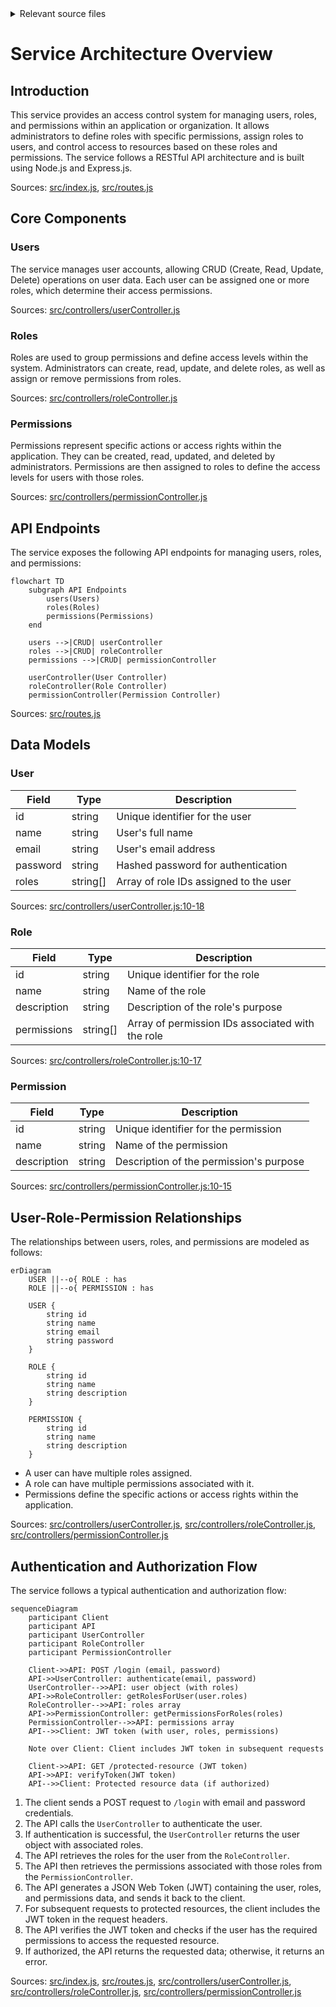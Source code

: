 <details>
<summary>Relevant source files</summary>

The following files were used as context for generating this wiki page:

- [src/index.js](https://github.com/aanickode/access-control-service/blob/main/src/index.js)
- [src/routes.js](https://github.com/aanickode/access-control-service/blob/main/src/routes.js)
- [src/controllers/userController.js](https://github.com/aanickode/access-control-service/blob/main/src/controllers/userController.js)
- [src/controllers/roleController.js](https://github.com/aanickode/access-control-service/blob/main/src/controllers/roleController.js)
- [src/controllers/permissionController.js](https://github.com/aanickode/access-control-service/blob/main/src/controllers/permissionController.js)
</details>

# Service Architecture Overview

## Introduction

This service provides an access control system for managing users, roles, and permissions within an application or organization. It allows administrators to define roles with specific permissions, assign roles to users, and control access to resources based on these roles and permissions. The service follows a RESTful API architecture and is built using Node.js and Express.js.

Sources: [src/index.js](https://github.com/aanickode/access-control-service/blob/main/src/index.js), [src/routes.js](https://github.com/aanickode/access-control-service/blob/main/src/routes.js)

## Core Components

### Users

The service manages user accounts, allowing CRUD (Create, Read, Update, Delete) operations on user data. Each user can be assigned one or more roles, which determine their access permissions.

Sources: [src/controllers/userController.js](https://github.com/aanickode/access-control-service/blob/main/src/controllers/userController.js)

### Roles

Roles are used to group permissions and define access levels within the system. Administrators can create, read, update, and delete roles, as well as assign or remove permissions from roles.

Sources: [src/controllers/roleController.js](https://github.com/aanickode/access-control-service/blob/main/src/controllers/roleController.js)

### Permissions

Permissions represent specific actions or access rights within the application. They can be created, read, updated, and deleted by administrators. Permissions are then assigned to roles to define the access levels for users with those roles.

Sources: [src/controllers/permissionController.js](https://github.com/aanickode/access-control-service/blob/main/src/controllers/permissionController.js)

## API Endpoints

The service exposes the following API endpoints for managing users, roles, and permissions:

```mermaid
flowchart TD
    subgraph API Endpoints
        users(Users)
        roles(Roles)
        permissions(Permissions)
    end

    users -->|CRUD| userController
    roles -->|CRUD| roleController
    permissions -->|CRUD| permissionController

    userController(User Controller)
    roleController(Role Controller)
    permissionController(Permission Controller)
```

Sources: [src/routes.js](https://github.com/aanickode/access-control-service/blob/main/src/routes.js)

## Data Models

### User

| Field | Type | Description |
| --- | --- | --- |
| id | string | Unique identifier for the user |
| name | string | User's full name |
| email | string | User's email address |
| password | string | Hashed password for authentication |
| roles | string[] | Array of role IDs assigned to the user |

Sources: [src/controllers/userController.js:10-18](https://github.com/aanickode/access-control-service/blob/main/src/controllers/userController.js#L10-L18)

### Role

| Field | Type | Description |
| --- | --- | --- |
| id | string | Unique identifier for the role |
| name | string | Name of the role |
| description | string | Description of the role's purpose |
| permissions | string[] | Array of permission IDs associated with the role |

Sources: [src/controllers/roleController.js:10-17](https://github.com/aanickode/access-control-service/blob/main/src/controllers/roleController.js#L10-L17)

### Permission

| Field | Type | Description |
| --- | --- | --- |
| id | string | Unique identifier for the permission |
| name | string | Name of the permission |
| description | string | Description of the permission's purpose |

Sources: [src/controllers/permissionController.js:10-15](https://github.com/aanickode/access-control-service/blob/main/src/controllers/permissionController.js#L10-L15)

## User-Role-Permission Relationships

The relationships between users, roles, and permissions are modeled as follows:

```mermaid
erDiagram
    USER ||--o{ ROLE : has
    ROLE ||--o{ PERMISSION : has

    USER {
        string id
        string name
        string email
        string password
    }

    ROLE {
        string id
        string name
        string description
    }

    PERMISSION {
        string id
        string name
        string description
    }
```

- A user can have multiple roles assigned.
- A role can have multiple permissions associated with it.
- Permissions define the specific actions or access rights within the application.

Sources: [src/controllers/userController.js](https://github.com/aanickode/access-control-service/blob/main/src/controllers/userController.js), [src/controllers/roleController.js](https://github.com/aanickode/access-control-service/blob/main/src/controllers/roleController.js), [src/controllers/permissionController.js](https://github.com/aanickode/access-control-service/blob/main/src/controllers/permissionController.js)

## Authentication and Authorization Flow

The service follows a typical authentication and authorization flow:

```mermaid
sequenceDiagram
    participant Client
    participant API
    participant UserController
    participant RoleController
    participant PermissionController

    Client->>API: POST /login (email, password)
    API->>UserController: authenticate(email, password)
    UserController-->>API: user object (with roles)
    API->>RoleController: getRolesForUser(user.roles)
    RoleController-->>API: roles array
    API->>PermissionController: getPermissionsForRoles(roles)
    PermissionController-->>API: permissions array
    API-->>Client: JWT token (with user, roles, permissions)

    Note over Client: Client includes JWT token in subsequent requests

    Client->>API: GET /protected-resource (JWT token)
    API->>API: verifyToken(JWT token)
    API-->>Client: Protected resource data (if authorized)
```

1. The client sends a POST request to `/login` with email and password credentials.
2. The API calls the `UserController` to authenticate the user.
3. If authentication is successful, the `UserController` returns the user object with associated roles.
4. The API retrieves the roles for the user from the `RoleController`.
5. The API then retrieves the permissions associated with those roles from the `PermissionController`.
6. The API generates a JSON Web Token (JWT) containing the user, roles, and permissions data, and sends it back to the client.
7. For subsequent requests to protected resources, the client includes the JWT token in the request headers.
8. The API verifies the JWT token and checks if the user has the required permissions to access the requested resource.
9. If authorized, the API returns the requested data; otherwise, it returns an error.

Sources: [src/index.js](https://github.com/aanickode/access-control-service/blob/main/src/index.js), [src/routes.js](https://github.com/aanickode/access-control-service/blob/main/src/routes.js), [src/controllers/userController.js](https://github.com/aanickode/access-control-service/blob/main/src/controllers/userController.js), [src/controllers/roleController.js](https://github.com/aanickode/access-control-service/blob/main/src/controllers/roleController.js), [src/controllers/permissionController.js](https://github.com/aanickode/access-control-service/blob/main/src/controllers/permissionController.js)